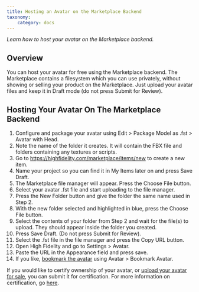 ```yaml
---
title: Hosting an Avatar on the Marketplace Backend
taxonomy:
    category: docs
---
```

*Learn how to host your avatar on the Marketplace backend.*

## Overview
You can host your avatar for free using the Marketplace backend. The Marketplace contains a filesystem which you can use privately, without showing or selling your product on the Marketplace. Just upload your avatar files and keep it in Draft mode (do not press Submit for Review).

## Hosting Your Avatar On The Marketplace Backend
1. Configure and package your avatar using Edit > Package Model as .fst > Avatar with Head.
2. Note the name of the folder it creates. It will contain the FBX file and folders containing any textures or scripts.
3. Go to https://highfidelity.com/marketplace/items/new to create a new item.
4. Name your project so you can find it in My Items later on and press Save Draft. 
5. The Marketplace file manager will appear. Press the Choose File button.
6. Select your avatar .fst file and start uploading to the file manager.
7. Press the New Folder button and give the folder the same name used in Step 2.
8. With the new folder selected and highlighted in blue, press the Choose File button.
9. Select the contents of your folder from Step 2 and wait for the file(s) to upload. They should appear inside the folder you created.
10. Press Save Draft.  (Do not press Submit for Review).
11. Select the .fst file in the file manager and press the Copy URL button.  
12. Open High Fidelity and go to Settings > Avatar.
13. Paste the URL in the Appearance field and press save.
14. If you like, [bookmark the avatar](https://docs.highfidelity.com/create-and-explore/avatars/bookmark-avatar) using Avatar > Bookmark Avatar.

If you would like to certify ownership of your avatar, or [upload your avatar for sale](../../../marketplace/sell), you can submit it for certification. For more information on certification, go [here](https://docs.highfidelity.com/high-fidelity-commerce/basics/pop).